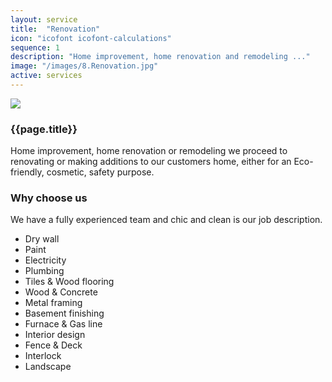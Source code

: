 ```yaml
---
layout: service
title:  "Renovation"
icon: "icofont icofont-calculations"
sequence: 1
description: "Home improvement, home renovation and remodeling ..."
image: "/images/8.Renovation.jpg"
active: services
---
```


<div class='col-xs-12'>    
    <img class='img-responsive service-image img-border' src='{{ page.image }}' />
</div>

<div class='col-lg-6 col-md-6 col-sm-12 col-xs-12'>
    <div class='form-group'>
        <h3 class='sub-title'>
            {{page.title}}
        </h3>
        <p>        
			Home improvement, home renovation or remodeling we proceed to renovating or making additions to our customers home, either for an Eco-friendly, cosmetic, safety purpose.
        </p>
    </div>
</div>

<div class='col-lg-6 col-md-6 col-sm-12 col-xs-12 service-content'>    
    <div class='form-group'>
        <h3 class='sub-title'>
            Why choose us
        </h3>
        <p>
            We have a fully experienced team and chic and clean is our job description.
        </p>
		<ul class='list-unstyled list-primary'>
            <li>
                <i class="fa fa-check" aria-hidden="true"></i> Dry wall
            </li>
            <li>
                <i class="fa fa-check" aria-hidden="true"></i> Paint
            </li>
            <li>
                <i class="fa fa-check" aria-hidden="true"></i> Electricity
            </li>
            <li>
                <i class="fa fa-check" aria-hidden="true"></i> Plumbing
            </li>
            <li>
                <i class="fa fa-check" aria-hidden="true"></i> Tiles & Wood flooring
            </li>
            <li>
                <i class="fa fa-check" aria-hidden="true"></i> Wood & Concrete
            </li>            
            <li>
                <i class="fa fa-check" aria-hidden="true"></i> Metal framing
            </li>
            <li>
                <i class="fa fa-check" aria-hidden="true"></i> Basement finishing
            </li>            
            <li>
                <i class="fa fa-check" aria-hidden="true"></i> Furnace & Gas line
            </li>            
            <li>
                <i class="fa fa-check" aria-hidden="true"></i> Interior design
            </li>
            <li>
                <i class="fa fa-check" aria-hidden="true"></i> Fence & Deck
            </li>
            <li>
                <i class="fa fa-check" aria-hidden="true"></i> Interlock
            </li>            
            <li>
                <i class="fa fa-check" aria-hidden="true"></i> Landscape
            </li>            
		</ul>
    </div>
</div>

<div class='clearfix'></div>